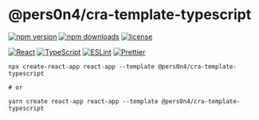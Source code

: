 # @pers0n4/cra-template-typescript

[![npm version](https://img.shields.io/npm/v/@pers0n4/cra-template-typescript?color=43853d&style=flat-square&logo=node.js)](https://www.npmjs.com/package/@pers0n4/cra-template-typescript)
[![npm downloads](https://img.shields.io/npm/dt/@pers0n4/cra-template-typescript?color=cb3837&style=flat-square&logo=npm)](https://www.npmjs.com/package/@pers0n4/cra-template-typescript)
[![license](https://img.shields.io/npm/l/@pers0n4/cra-template-typescript?style=flat-square&color=5f4b8b)](https://github.com/pers0n4/cra-template-typescript/blob/main/LICENSE)

[![React](https://img.shields.io/badge/-React-61dafb?style=flat-square&logo=react&logoColor=000)](https://reactjs.org/)
[![TypeScript](https://img.shields.io/badge/-TypeScript-007acc?style=flat-square&logo=typescript)](https://www.typescriptlang.org/)
[![ESLint](https://img.shields.io/badge/-ESLint-4b3ec3?style=flat-square&logo=eslint)](https://eslint.org/)
[![Prettier](https://img.shields.io/badge/-Prettier-f7b93e?style=flat-square&logo=prettier&logoColor=000)](https://prettier.io/)

```shell
npx create-react-app react-app --template @pers0n4/cra-template-typescript

# or

yarn create react-app react-app --template @pers0n4/cra-template-typescript
```
